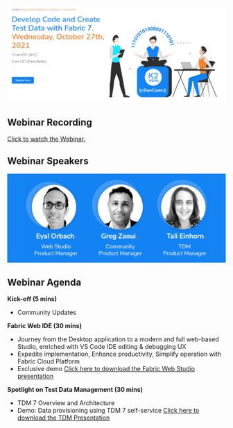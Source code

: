 ![](../images/webinar_20211027.PNG)
## Webinar Recording 

[Click to watch the Webinar.](https://www.youtube.com/watch?v=sBgpmSd_mDo)

## Webinar Speakers

<img src="../images/webinar3_speakers.PNG"  />

## Webinar Agenda

**Kick-off (5 mins)** 

- Community Updates

**Fabric Web IDE (30 mins)**

- Journey from the Desktop application to a modern and full web-based Studio, enriched with VS Code IDE editing & debugging UX
- Expedite implementation, Enhance productivity, Simplify operation with Fabric Cloud Platform
- Exclusive demo
[Click here to download the Fabric Web Studio presentation](WebStudioCommunityWebinarJul12th.pdf)

**Spotlight on Test Data Management  (30 mins)**

- TDM 7 Overview and Architecture
- Demo: Data provisioning using TDM 7 self-service 
[Click here to download the TDM Presentation](TDMWebinarOctober27th.pdf)
